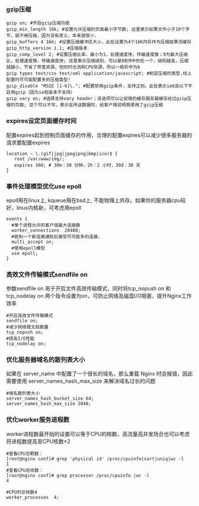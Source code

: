 ### gzip压缩

``` nginx
gzip on; #开启gzip压缩功能
gzip_min_length 10k; #设置允许压缩的页面最小字节数; 这里表示如果文件小于10个字节，就不用压缩，因为没有意义，本来就很小.
gzip_buffers 4 16k; #设置压缩缓冲区大小，此处设置为4个16K内存作为压缩结果流缓存
gzip_http_version 1.1; #压缩版本
gzip_comp_level 2; #设置压缩比率，最小为1，处理速度快，传输速度慢；9为最大压缩比，处理速度慢，传输速度快; 这里表示压缩级别，可以是0到9中的任一个，级别越高，压缩就越小，节省了带宽资源，但同时也消耗CPU资源，所以一般折中为6
gzip types text/css text/xml application/javascript; #制定压缩的类型,线上配置时尽可能配置多的压缩类型!
gzip_disable "MSIE [1-6]\."; #配置禁用gzip条件，支持正则。此处表示ie6及以下不启用gzip（因为ie低版本不支持）
gzip vary on; #选择支持vary header；该选项可以让前端的缓存服务器缓存经过gzip压缩的页面; 这个可以不写，表示在传送数据时，给客户端说明我使用了gzip压缩
```

### expires设定页面缓存时间

配置expires起到控制页面缓存的作用，合理的配置expires可以减少很多服务器的请求要配置expires
``` nginx
location ~ \.(gif|jpg|jpeg|png|bmp|ico)$ {
   root /var/www/img/;
   expires 30d; # 30m：30 分钟，2h：2 小时，30d：30 天
}
```

### 事件处理模型优化use epoll

epoll用在linux上, kqueue用在bsd上, 不能物理上共存。如果你的服务器cpu较好，linux内核新，可考虑用epoll
``` nginx
events {
  #单个进程允许的客户端最大连接数
  worker_connections  20480;
  #收到一个新连接通知后接受尽可能多的连接。
  multi_accept on; 
  #使用epoll模型
  use epoll;
}
```

### 高效文件传输模式sendfile on

参数sendfile on 用于开启文件高效传输模式，同时将tcp_nopush on 和tcp_nodelay on 两个指令设置为on，可防止网络及磁盘I/O阻塞，提升Nginx工作效率
``` nginx
#开启高效文件传输模式
sendfile on;
#减少网络报文段数量
tcp_nopush on;
#提高I/O性能
tcp_nodelay on;
```

### 优化服务器域名的散列表大小

如果在 server_name 中配置了一个很长的域名，那么重载 Nginx 时会报错，因此需要使用 server_names_hash_max_size 来解决域名过长的问题
``` nginx
#域名散列表大小 
server_names_hash_bucket_size 64;
server_names_hash_max_size 2048;
```

### 优化worker服务进程数

worker进程数最开始的设置可以等于CPU的核数，高流量高并发场合也可以考虑将进程数提高至CPU核数*2
``` 
#查看CPU总颗数：
[root@nginx conf]# grep 'physical id' /proc/cpuinfo|sort|uniq|wc -l
1
#查看CPU总核数：
[root@nginx conf]# grep processor /proc/cpuinfo |wc -l
4
```
``` nginx
#CPU的总核数4
worker_processes  4;
```
